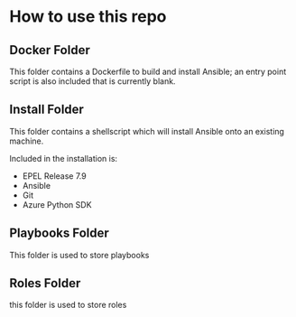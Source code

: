 <h1>How to use this repo</h1>

<h2>Docker Folder</h2>
This folder contains a Dockerfile to build and install Ansible; an entry point script is also included that is currently blank.

<h2>Install Folder</h2>
This folder contains a shellscript which will install Ansible onto an existing machine.  

Included in the installation is:
<ul>
  <li>EPEL Release 7.9</li>
  <li>Ansible</li>
  <li>Git</li>
  <li>Azure Python SDK</li>
</ul>

<h2>Playbooks Folder</h2>
This folder is used to store playbooks

<h2>Roles Folder</h2>
this folder is used to store roles